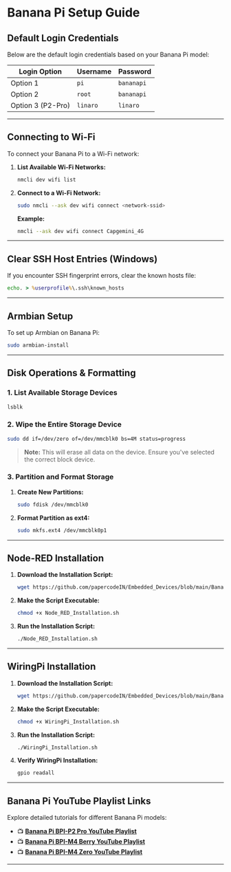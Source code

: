 # **Banana Pi Setup Guide**

## **Default Login Credentials**
Below are the default login credentials based on your Banana Pi model:

| **Login Option** | **Username** | **Password** |
|-----------------|-------------|-------------|
| Option 1        | `pi`        | `bananapi`  |
| Option 2        | `root`      | `bananapi`  |
| Option 3 (P2-Pro) | `linaro`  | `linaro`    |

---

## **Connecting to Wi-Fi**
To connect your Banana Pi to a Wi-Fi network:

1. **List Available Wi-Fi Networks:**
   ```bash
   nmcli dev wifi list
   ```

2. **Connect to a Wi-Fi Network:**
   ```bash
   sudo nmcli --ask dev wifi connect <network-ssid>
   ```
   **Example:**  
   ```bash
   nmcli --ask dev wifi connect Capgemini_4G
   ```

---

## **Clear SSH Host Entries (Windows)**
If you encounter SSH fingerprint errors, clear the known hosts file:

```cmd
echo. > %userprofile%\.ssh\known_hosts
```

---

## **Armbian Setup**
To set up Armbian on Banana Pi:

```bash
sudo armbian-install
```

---

## **Disk Operations & Formatting**
### **1. List Available Storage Devices**
```bash
lsblk
```

### **2. Wipe the Entire Storage Device**
```bash
sudo dd if=/dev/zero of=/dev/mmcblk0 bs=4M status=progress
```

> **Note:** This will erase all data on the device. Ensure you've selected the correct block device.

### **3. Partition and Format Storage**
1. **Create New Partitions:**
   ```bash
   sudo fdisk /dev/mmcblk0
   ```
2. **Format Partition as ext4:**
   ```bash
   sudo mkfs.ext4 /dev/mmcblk0p1
   ```

---

## **Node-RED Installation**
1. **Download the Installation Script:**  
   ```bash
   wget https://github.com/papercodeIN/Embedded_Devices/blob/main/BananaPi/Node_RED_Installation.sh
   ```

2. **Make the Script Executable:**  
   ```bash
   chmod +x Node_RED_Installation.sh
   ```

3. **Run the Installation Script:**  
   ```bash
   ./Node_RED_Installation.sh
   ```

---

## **WiringPi Installation**
1. **Download the Installation Script:**  
   ```bash
   wget https://github.com/papercodeIN/Embedded_Devices/blob/main/BananaPi/WiringPi_Installation.sh
   ```

2. **Make the Script Executable:**  
   ```bash
   chmod +x WiringPi_Installation.sh
   ```

3. **Run the Installation Script:**  
   ```bash
   ./WiringPi_Installation.sh
   ```

4. **Verify WiringPi Installation:**  
   ```bash
   gpio readall
   ```

---

## **Banana Pi YouTube Playlist Links**
Explore detailed tutorials for different Banana Pi models:

- 📺 **[Banana Pi BPI-P2 Pro YouTube Playlist](https://www.youtube.com/playlist?list=PLxrSjjYyzaaJf7wXYRMxTi6N13cYAuab-)**  
- 📺 **[Banana Pi BPI-M4 Berry YouTube Playlist](https://www.youtube.com/playlist?list=PLxrSjjYyzaaJXDh-iKOQY-EMEp0uqdyD2)**  
- 📺 **[Banana Pi BPI-M4 Zero YouTube Playlist](https://www.youtube.com/playlist?list=PLxrSjjYyzaaJ4cOlBL80YnnAXfSN2oSzT)**  

---

